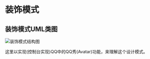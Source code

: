 # 装饰模式

## 装饰模式UML类图

![装饰模式结构图](https://i.loli.net/2020/03/17/phyDjn4ZT6HF2bq.png)

这里以实现(控制台实现)QQ中的QQ秀(Avatar)功能，来理解这个设计模式。
